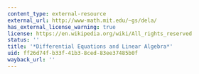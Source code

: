 ```yaml
---
content_type: external-resource
external_url: http://www-math.mit.edu/~gs/dela/
has_external_license_warning: true
license: https://en.wikipedia.org/wiki/All_rights_reserved
status: ''
title: '*Differential Equations and Linear Algebra*'
uid: ff26d74f-b33f-41b3-8ced-83ee37485b0f
wayback_url: ''
---
```

